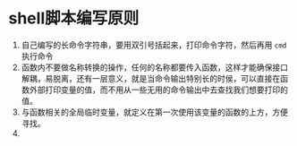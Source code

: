 # shell脚本编写原则
1. 自己编写的长命令字符串，要用双引号括起来，打印命令字符，然后再用 `cmd` 执行命令
2. 函数内不要做名称转换的操作，任何的名称都要传入函数，这样才能确保接口解耦，易脱离，还有一层意义，就是当命令输出特别长的时侯，可以直接在函数外部打印变量的值，而不用从一些无用的命令输出中去查找我们想要打印的值。
3. 与函数相关的全局临时变量，就定义在第一次使用该变量的函数的上方，方便寻找。
4.                 